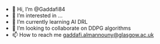 - 👋 Hi, I’m @Gaddafi84
- 👀 I’m interested in ...
- 🌱 I’m currently learning AI DRL 
- 💞️ I’m looking to collaborate on DDPG algorithms  
- 📫 How to reach me gaddafi.almannouny@glasgow.ac.uk

<!---
Gaddafi84/Gaddafi84 is a ✨ special ✨ repository because its `README.md` (this file) appears on your GitHub profile.
You can click the Preview link to take a look at your changes.
--->

